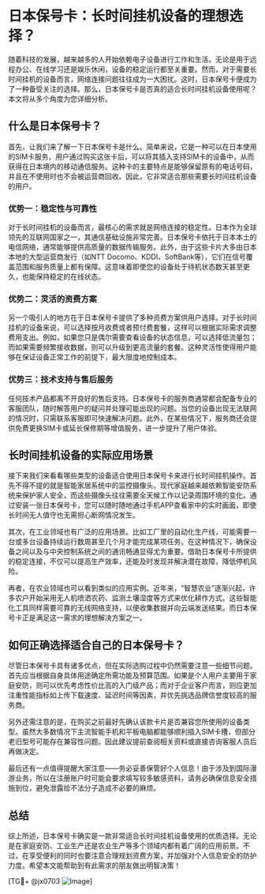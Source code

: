# 日本保号卡：长时间挂机设备的理想选择？

随着科技的发展，越来越多的人开始依赖电子设备进行工作和生活。无论是用于远程办公、在线学习还是娱乐休闲，设备的稳定运行都至关重要。然而，对于需要长时间挂机的设备而言，网络连接问题往往成为一大困扰。这时，日本保号卡便成为了一种备受关注的选择。那么，日本保号卡是否真的适合长时间挂机设备使用呢？本文将从多个角度为您详细分析。

## 什么是日本保号卡？

首先，让我们来了解一下日本保号卡是什么。简单来说，它是一种可以在日本使用的SIM卡服务，用户通过购买这张卡后，可以将其插入支持SIM卡的设备中，从而获得在日本境内的移动通信服务。这种卡的主要特点是能够保留原有的电话号码，并且在不使用时也不会被运营商回收。因此，它非常适合那些需要长时间挂机设备的用户。

### 优势一：稳定性与可靠性

对于长时间挂机的设备而言，最核心的需求就是网络连接的稳定性。日本作为全球领先的互联网国家之一，其通信基础设施非常完善。日本保号卡依托于日本本土的电信网络，通常能够提供高质量的数据传输服务。此外，由于这些卡片大多由日本本地的大型运营商发行（如NTT Docomo、KDDI、SoftBank等），它们在信号覆盖范围和服务质量上都有保障。这意味着即使您的设备处于待机状态数天甚至更久，也能保持稳定的在线状态。

### 优势二：灵活的资费方案

另一个吸引人的地方在于日本保号卡提供了多种资费方案供用户选择。对于长时间挂机的设备来说，可以选择按月收费或者预付费套餐，这样可以根据实际需求调整费用支出。例如，如果您只是偶尔需要查看设备的状态信息，可以选择低流量包；而如果需要频繁接收数据，则可以升级到更高流量的套餐。这种灵活性使得用户能够在保证设备正常工作的前提下，最大限度地控制成本。

### 优势三：技术支持与售后服务

任何技术产品都离不开良好的售后支持。日本保号卡的服务商通常都会配备专业的客服团队，随时解答用户的疑问并处理可能出现的问题。当您的设备出现无法联网的情况时，只需联系客服即可快速解决问题。此外，在某些情况下，服务商还会提供免费更换SIM卡或延长保修期等增值服务，进一步提升了用户体验。

## 长时间挂机设备的实际应用场景

接下来我们来看看哪些类型的设备适合使用日本保号卡来进行长时间挂机操作。首先不得不提的就是智能家居系统中的监控摄像头。现代家庭越来越依赖智能安防系统来保护家人安全，而这些摄像头往往需要全天候工作以记录周围环境的变化。通过安装一张日本保号卡，您可以随时随地通过手机APP查看家中的实时画面，即使长时间无人值守也无需担心断网情况发生。

其次，在工业领域也有广泛的应用场景。比如工厂里的自动化生产线，可能需要一台或多台设备持续运行数周甚至几个月才能完成某项任务。在这种情况下，确保设备之间以及与中央控制系统之间的通讯畅通显得尤为重要。借助日本保号卡所提供的稳定连接，不仅可以提高生产效率，还能及时发现并解决潜在故障，降低停机风险。

再者，在农业领域也可以看到类似的应用实例。近年来，“智慧农业”逐渐兴起，许多农户开始采用无人机喷洒农药、监测土壤湿度等方式来优化耕作方式。这些智能化工具同样需要可靠的无线网络支持，以便收集数据并向云端发送结果。而日本保号卡正是满足这一需求的理想解决方案之一。

## 如何正确选择适合自己的日本保号卡？

尽管日本保号卡具有诸多优点，但在实际选购过程中仍然需要注意一些细节问题。首先应当根据自身具体用途确定所需功能及预算范围。如果是个人用户主要用于家庭安防，则可以优先考虑性价比高的入门级产品；而对于企业客户而言，则应更加注重性能指标如上传下载速度、延迟时间等因素，并优先挑选品牌信誉度较高的服务商。

另外还需注意的是，在购买之前最好先确认该款卡片是否兼容您所使用的设备类型。虽然大多数情况下主流智能手机和平板电脑都能够顺利插入SIM卡槽，但部分老旧型号可能存在兼容性问题。因此建议提前查阅相关资料或直接咨询客服人员后再做决定。

最后还有一点值得提醒大家注意——务必妥善保管好个人信息！由于涉及到国际漫游业务，所以在注册账户时可能会要求填写较多敏感资料，请务必确保信息安全措施到位，避免泄露给不法分子造成不必要的麻烦。

## 总结

综上所述，日本保号卡确实是一款非常适合长时间挂机设备使用的优质选择。无论是在家庭安防、工业生产还是农业生产等多个领域内都有着广阔的应用前景。不过，在享受便利的同时也要注意合理规划资费方案，并加强对个人信息安全的防护力度。希望本文能帮助到有此需求的朋友做出明智决策！

[TG💪+ @jx0703 ![Image](https://github.com/user-attachments/assets/dbca1d08-cadb-493c-b0ec-ad6f7a83f270)]